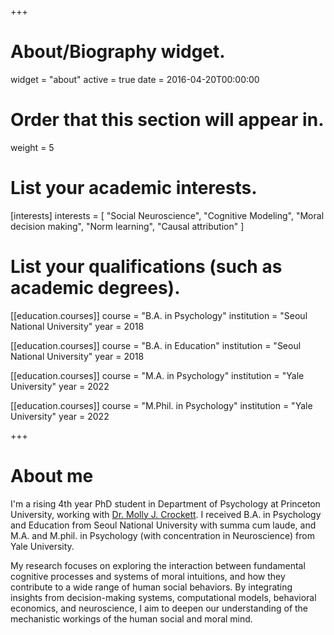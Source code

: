 +++
# About/Biography widget.
widget = "about"
active = true
date = 2016-04-20T00:00:00

# Order that this section will appear in.
weight = 5

# List your academic interests.
[interests]
  interests = [
    "Social Neuroscience",
    "Cognitive Modeling",
    "Moral decision making",
    "Norm learning",
    "Causal attribution"
  ]

# List your qualifications (such as academic degrees).
[[education.courses]]
  course = "B.A. in Psychology"
  institution = "Seoul National University"
  year = 2018

[[education.courses]]
  course = "B.A. in Education"
  institution = "Seoul National University"
  year = 2018

[[education.courses]]
  course = "M.A. in Psychology"
  institution = "Yale University"
  year = 2022  

[[education.courses]]
  course = "M.Phil. in Psychology"
  institution = "Yale University"
  year = 2022  
 
+++

# About me

I'm a rising 4th year PhD student in Department of Psychology at Princeton University, working with [Dr. Molly J. Crockett](http://www.crockettlab.org/). I received B.A. in Psychology and Education from Seoul National University with summa cum laude, and M.A. and M.phil. in Psychology (with concentration in Neuroscience) from Yale University. 

My research focuses on exploring the interaction between fundamental cognitive processes and systems of moral intuitions, and how they contribute to a wide range of human social behaviors. By integrating insights from decision-making systems, computational models, behavioral economics, and neuroscience, I aim to deepen our understanding of the mechanistic workings of the human social and moral mind.

